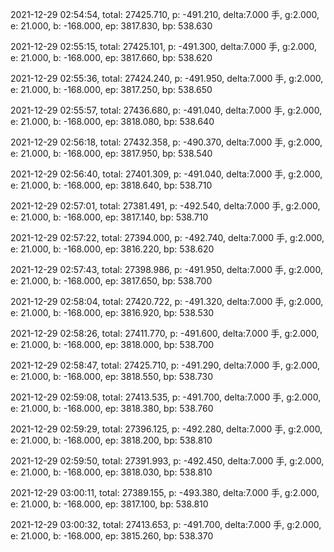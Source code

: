 2021-12-29 02:54:54, total: 27425.710, p: -491.210, delta:7.000 手, g:2.000, e: 21.000, b: -168.000, ep: 3817.830, bp: 538.630

2021-12-29 02:55:15, total: 27425.101, p: -491.300, delta:7.000 手, g:2.000, e: 21.000, b: -168.000, ep: 3817.660, bp: 538.620

2021-12-29 02:55:36, total: 27424.240, p: -491.950, delta:7.000 手, g:2.000, e: 21.000, b: -168.000, ep: 3817.250, bp: 538.650

2021-12-29 02:55:57, total: 27436.680, p: -491.040, delta:7.000 手, g:2.000, e: 21.000, b: -168.000, ep: 3818.080, bp: 538.640

2021-12-29 02:56:18, total: 27432.358, p: -490.370, delta:7.000 手, g:2.000, e: 21.000, b: -168.000, ep: 3817.950, bp: 538.540

2021-12-29 02:56:40, total: 27401.309, p: -491.040, delta:7.000 手, g:2.000, e: 21.000, b: -168.000, ep: 3818.640, bp: 538.710

2021-12-29 02:57:01, total: 27381.491, p: -492.540, delta:7.000 手, g:2.000, e: 21.000, b: -168.000, ep: 3817.140, bp: 538.710

2021-12-29 02:57:22, total: 27394.000, p: -492.740, delta:7.000 手, g:2.000, e: 21.000, b: -168.000, ep: 3816.220, bp: 538.620

2021-12-29 02:57:43, total: 27398.986, p: -491.950, delta:7.000 手, g:2.000, e: 21.000, b: -168.000, ep: 3817.650, bp: 538.700

2021-12-29 02:58:04, total: 27420.722, p: -491.320, delta:7.000 手, g:2.000, e: 21.000, b: -168.000, ep: 3816.920, bp: 538.530

2021-12-29 02:58:26, total: 27411.770, p: -491.600, delta:7.000 手, g:2.000, e: 21.000, b: -168.000, ep: 3818.000, bp: 538.700

2021-12-29 02:58:47, total: 27425.710, p: -491.290, delta:7.000 手, g:2.000, e: 21.000, b: -168.000, ep: 3818.550, bp: 538.730

2021-12-29 02:59:08, total: 27413.535, p: -491.700, delta:7.000 手, g:2.000, e: 21.000, b: -168.000, ep: 3818.380, bp: 538.760

2021-12-29 02:59:29, total: 27396.125, p: -492.280, delta:7.000 手, g:2.000, e: 21.000, b: -168.000, ep: 3818.200, bp: 538.810

2021-12-29 02:59:50, total: 27391.993, p: -492.450, delta:7.000 手, g:2.000, e: 21.000, b: -168.000, ep: 3818.030, bp: 538.810

2021-12-29 03:00:11, total: 27389.155, p: -493.380, delta:7.000 手, g:2.000, e: 21.000, b: -168.000, ep: 3817.100, bp: 538.810

2021-12-29 03:00:32, total: 27413.653, p: -491.700, delta:7.000 手, g:2.000, e: 21.000, b: -168.000, ep: 3815.260, bp: 538.370